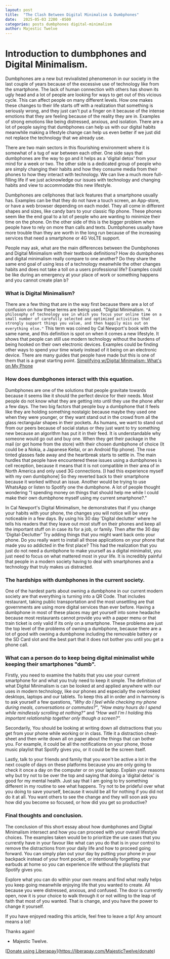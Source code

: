 ```yaml
---
layout: post
title:  "The Clash Between Digital Minimalism & Dumbphones"
date:   2025-05-03 2200 -0500
categories: posts dumbphones digital-minimalism
author: Majestic Twelve
---
```



# Introduction to dumbphones and Digital Minimalism.


Dumbphones are a new but revivalisted phenomenon in our society in the last couple of years because of the excessive use of technology like from the smartphone. The lack of human connection with others has shown its ugly head and a lot of people are looking for ways to get out of this vicious cycle. This can affect people on many different levels. How one makes these changes to their life starts off with a realization that something is seriously wrong, and they just can't put a finger on it because of the intense emotions that they are feeling because of the reality they are in. Examples of strong emotions like being distressed, anxious, and isolation. There are a lot of people saying that dumbphones can help us with our digital habits meanwhile making a lifestyle change can help us even better if we just did not replace the technology that we already use.


There are two main sectors in this flourishing environment where it is somewhat of a tug of war between each other. One side says that dumbphones are the way to go and it helps as a 'digital detox' from your mind for a week or two. The other side is a dedicated group of people who are simply changing their habits and how they consume media from their phones to how they interact with technology. We can live a much more full-filling life if we just acknowledge our issues with technology and changing habits and view to accommodate this new lifestyle.


Dumbphones are cellphones that lack features that a smartphone usually has. Examples can be that they do not have a touch screen, an App-store, or have a web browser depending on each model. They all come in different shapes and sizes, like candy bars to your classic flip phone. These phones seem like the end goal to a lot of people who are wanting to minimize their time on the phone. On the other side of this is the bigger problem when people have to rely on more than calls and texts. Dumbphones usually have more trouble than they are worth in the long run because of the increasing services that need a smartphone or 4G VoLTE support.

People may ask, what are the main differences between the Dumbphones and Digital Minimalism with their textbook definitions?
How do dumbphones and digital minimalism really compare to one another? Do they share the same end goal of using less of a technology meanwhile the other changes habits and does not take a toll on a users professional life? Examples could be like during an emergency at your place of work or something happens and you cannot create plan b? 


### What is Digital Minimalism?


There are a few thing that are in the way first because there are a lot of confusion on how these terms are being used. "Digital Minimalism. `"A philosophy of technology use in which you focus your online time on a small number of carefully selected and optimized activities that strongly support things you value, and then happily miss out on everything else."` This term was coined by Cal Newport's book with the same name, and this  definition is spot on when it comes a new lifestyle. It shows that people can still use modern technology without the burdens of being hooked on their own electronic devices. Examples could be finding other ways to spend your time wisely instead of it being on an electronic device. There are many guides that people have made but this is one of them that is a great starting point.
[Simplifying w/Digital Minimalism: What's on My Phone](https://youtu.be/yXUeiWd4QZM)


### How does dumbphones interact with this equation.


Dumbphones are one of the solutions that people gravitate towards because it seems like it should the perfect device for their needs. Most people do not know what they are getting into  until they use the phone after a few days. The two big factors that people buy a dumbphone that it feels like they are holding something nostalgic because maybe they used one when they were younger, or they want stand out in the crowd from all the glass rectangular shapes in their pockets. As humans, we want to stand out from our peers because of social status or they just want to try something new because an algorithm has put it in their feed. It is understandable why someone would go out and buy one. When they get their package in the mail (or got home from the store) with their chosen dumbphone of choice (It could be a Nokia, a Japanese Keitai, or an Android flip phone). The rose tinted glasses fade away and the heartbreak starts to settle in. The main hurdles that people have encountered these issues using a dumbphones is cell reception, because it means that it is not compatible in their area of in North America and only used 3G connections. [I had this experience myself with my own dumbphone] So they reverted back to their smartphone because it worked without an issue. Another would be trying to use WhatsApp or listen to Spotify one the dumbphone. A lot of people thought wondering "I spending money on things that should help me while I could make their own dumbphone myself using my current smartphone?."


In Cal Newport's Digital Minimalism, he demonstrates that if you change your habits with your phone, the changes you will notice will be very noticeable in a few days. By using his 30 day 'Digital declutter' where he tells his readers that they leave out most stuff on their phones and keep all the important stuff on in case its for a job, or family. Then after the 30 day 'Digital-Declutter' Try adding things that you might want back onto your phone. Do you really want to install all those applications on your phone that made you so addicted in the first place? This had the realization that you just do not need a dumbphone to make yourself as a digital minimalist, you just need to focus on what mattered most in your life. It is incredibly painful that people in a modern society having to deal with smartphones and a technology that truly makes us distracted.


### The hardships with dumbphones in the current society.


One of the hardest parts about owning a dumbphone in our current modern society are that everything is turning into a QR Code. That includes restaurant, taking public transportation and the most unsettling are that governments are using more digital services than ever before. Having a dumbphone in most of these places may get yourself into some headache because most restaurants cannot provide you with a paper menu or that train ticket is only valid if its only on a smartphone. These problems are just the top level of the problems of owning a dumbphone, because there are a lot of good with owning a dumbphone including the removable battery or the SD Card slot and the best part that it does not bother you until you get a phone call.


### What can a person do to keep being digital minimalist while keeping their smartphones "dumb".


Firstly, you need to examine the habits that you use your current smartphone for and what you truly need to keep it simple. The definition of what Digital Minimalism is can be looked at and applied anywhere with our uses in modern technology, like our phones and especially the overlooked desktops, laptops and our tablets. To keep this all in order and in harmony is to ask yourself a few questions, _"Why do I feel while checking my phone during meals, conversations or commutes?"_, _"How many hours do I spend while mindlessly scrolling at nothing?"_ and _"How well I'm I holding this important relationship together only though a screen?"._ 


Secondarily, You should be looking at writing down all distractions that you get from your phone while working or in class. Title it a distraction cheat-sheet and then write down all on paper about the things that can bother you. For example, it could be all the notifications on your phone, those music playlist that Spotify gives you, or it could be the screen itself.


Lastly, talk to your friends and family that you won't be active a lot in the next couple of days on these platforms because you are only going to check it once a day on the computer or on your laptop. Explain your reasons why but try not to be over the top and saying that doing a 'digital detox' is good for my mental health. Just say that I am going to try something different in my routine to see what happens. Try not to be prideful over what you doing to save yourself, because it would be all for nothing if you did not do it at all. You want others to see the change and they will soon ask you how did you become so focused, or how did you get so productive?


### Final thoughts and conclusion.


The conclusion of this short essay about how dumbphones and Digital Minimalism intersect and how you can proceed with your overall lifestyle choices. The examples taken would be to prioritize the use cases that you currently have in your favour like what can you do that is in your control to remove the distractions from your daily life and how to proceed going forward. You can simply plan out your day by putting your phone in your backpack instead of your front pocket, or intentionally forgetting your earbuds at home so you can experience life without the playlists that Spotify gives you. 


Explore what you can do within your own means and find what really helps you keep going meanwhile enjoying life that you wanted to create. All because you were distressed, anxious, and confused. The door is currently open, now it is your choice to walk through it or not willing to the leap of faith that most of you wanted. That is change, and you have the power to change it yourself.



If you have enjoyed reading this article, feel free to leave a tip! Any amount means a lot!


Thanks again!


- Majestic Twelve.


[[Donate using Liberapay](https://liberapay.com/assets/widgets/donate.svg)](https://liberapay.com/MajesticTwelve/donate)


